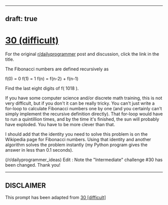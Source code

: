---
draft: true
----

# [30 (difficult)](https://www.reddit.com/r/dailyprogrammer/comments/reah4/3262012_challenge_30_difficult/)

For the original [r/dailyprogrammer](https://www.reddit.com/r/dailyprogrammer/) post and discussion, click the link in the title.

The Fibonacci numbers are defined recursively as

f(0) = 0
f(1) = 1
f(n) = f(n-2) + f(n-1)

Find the last eight digits of f( 1018 ).

If you have some computer science and/or discrete math training, this is not very difficult, but if you don't it can be really tricky. You can't just write a for-loop to calculate Fibonacci numbers one by one (and you certainly can't simply implement the recursive definition directly). That for-loop would have to run a quintillion times, and by the time it's finished, the sun will probably have exploded. You have to be more clever than that.

I should add that the identity you need to solve this problem is on the Wikipedia page for Fibonacci numbers. Using that identity and another algorithm solves the problem instantly (my Python program gives the answer in less than 0.1 seconds).

(/r/dailyprogrammer_ideas)
Edit : Note the "Intermediate" challenge #30 has been changed. Thank you!


----
## **DISCLAIMER**
This prompt has been adapted from [30 [difficult]](https://www.reddit.com/r/dailyprogrammer/comments/reah4/3262012_challenge_30_difficult/
)
